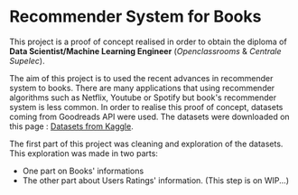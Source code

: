 # Recommender System for Books

This project is a proof of concept realised in order to obtain the diploma of **Data Scientist/Machine Learning Engineer** (*Openclassrooms* & *Centrale Supelec*).

The aim of this project is to used the recent advances in recommender system to books. 
There are many applications that using recommender algorithms such as Netflix, Youtube or Spotify but book's recommender system is less common. 
In order to realise this proof of concept, datasets coming from Goodreads API were used. 
The datasets were downloaded on this page : [Datasets from Kaggle](!https://www.kaggle.com/bahramjannesarr/goodreads-book-datasets-10m).

The first part of this project was cleaning and exploration of the datasets. This exploration was made in two parts:
- One part on Books' informations
- The other part about Users Ratings' information. 
(This step is on WIP...)
